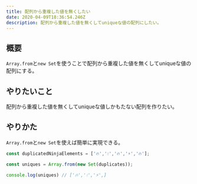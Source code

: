 ```yaml
---
title: 配列から重複した値を無くしたい
date: 2020-04-09T18:36:54.246Z
description: 配列から重複した値を無くしてuniqueな値の配列にしたい。
---
```

## 概要
`Array.from`と`new Set`を使うことで配列から重複した値を無くしてuniqueな値の配列にする。

## やりたいこと
配列から重複した値を無くしてuniqueな値しかもたない配列を作りたい。

## やりかた
`Array.from`と`new Set`を使えば簡単に実現できる。
```javaScript
const duplicatedNinjaElements = ['🔥','💧','🔥','⚡️','🔥'];

const uniques = Array.from(new Set(duplicates));

console.log(uniques) // ['🔥','💧','⚡️',]

```
